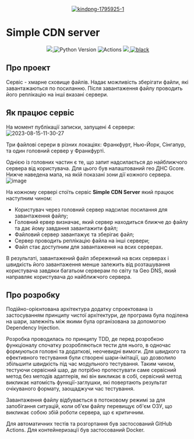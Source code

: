 <p align="center">
<a href="https://ibb.co/gv0Dm98"><img src="https://i.ibb.co/JxYzmtT/kindpng-1795925-1.png" alt="kindpng-1795925-1" border="0"></a></p>

# Simple CDN server
<p align="center">
    <a href="https://codecov.io/gh/AndrewSergienko/simple-cdn-server" >
     <img src="https://codecov.io/gh/AndrewSergienko/simple-cdn-server/branch/master/graph/badge.svg?token=PHAIHK4J5U"/>
    </a>
    <img src="https://img.shields.io/badge/python-3.10-blue?logo=python" alt="Python Version">
    <a>
        <img src="https://img.shields.io/badge/tests-passed-green?logo=github" alt="Actions">
    </a>
    <a href=https://results.pre-commit.ci/latest/github/AndrewSergienko/simple-cdn-server/master>
        <img src=https://results.pre-commit.ci/badge/github/AndrewSergienko/simple-cdn-server/master.svg>
    </a>
    <a href="https://github.com/psf/black"><img src="https://img.shields.io/badge/code_style-black-black" alt="black"></a>
</p>

## Про проект
Сервіс - хмарне сховище файлів. Надає можливість зберігати файли, які завантажаються
по посиланню. Після завантаження файлу проводить його реплікацію на інші вказані сервери.

## Як працює сервіс
На момент публікації записки, запущені 4 сервери:
<img src="https://i.ibb.co/RDB2mq1/2023-08-15-11-30-27.png" alt="2023-08-15-11-30-27" border="0">

Три файлові серери в різних локаціях: Франкфурт, Нью-Йорк, Сінгапур, та один головний сервер у Франкфурті.

Однією із головних частин є те, що запит надсилається до найближчого сервера від користувача. Для цього
був налаштований гео ДНС Gcore. Нижче наведена мапа, на якій показані зони дії кожного сервера.
<img src="https://i.ibb.co/TMxdhGK/image.png" alt="image" border="0">

На кожному сервері стоїть сервіс **Simple CDN Server** який працює наступним чином:
- Користувач через головний сервер надсилає посилання для завантаження файлу;
- Головний ервер визначає, який сервер находиться ближче до файлу та дає йому завдання завантажити файл;
- Файловий сервер завантажує та зберігає файл;
- Сервер проводить реплікацію файла на інші сервери;
- Файл стає доступним для завантаження на всих серверах.

В результаті, завантажений файл збережений на всих серверах і швидкість його завантаження менше залежить від
розташування користувача завдяки багатьом серверам по світу та Geo DNS, який направляє користувача до найближчого сервера.

## Про розробку
Подійно-орієнтована архітектура додатку спроектована із застосуванням принципу чистої архітектури,
де програма була поділена на шари, залежніть між якими була організована за допомогою Dependency Injection.

Розробка проводилась по принципу TDD, де перед розробкою функціоналу спочатку розробляються тести для нього,
в одночас формуються головні та додаткові, неочевидні вимоги.
Для швидкого та ефективного тестування були створені шари-імітації, що дозволило збільшити швидкість
під час модульного тестування. Таким чином, тестуючи сервісний шар, де потрібно протестувати саме сервісний метод
без методів адаптерів, які він викликає в собі, сервісний метод викликає натомість функції-заглушки, які повертають
результат очікуваного формату, заощаджучи час тестування.

Завантаження файлу відбувається в потоковому режимі за для запобігання ситуацій, коли об'єм файлу перевищує об'єм ОЗУ,
що викликає собою збій роботи сервера, що є критичним.

Для автоматичних тестів та розгортання був застосований GitHub Actions. Для контейнеризації був застосований Docker.
